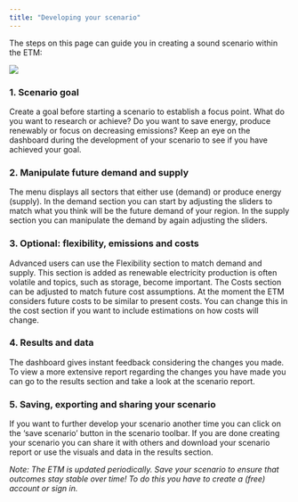 ```yaml
---
title: "Developing your scenario"
---
```


The steps on this page can guide you in creating a sound scenario within the ETM:

![](/img/docs/workflow.svg)

### 1. Scenario goal
Create a goal before starting a scenario to establish a focus point. What do you want to research or achieve?  Do you want to save energy, produce renewably or focus on decreasing emissions?  Keep an eye on the dashboard during the development of your scenario to see if you have achieved your goal. 

### 2. Manipulate future demand and supply
The menu displays all sectors that either use (demand) or produce energy (supply). In the demand section you can start by adjusting the sliders to match what you think will be the future demand of your region. In the supply section you can manipulate the demand by again adjusting the sliders. 

### 3. Optional: flexibility, emissions and costs
Advanced users can use the Flexibility section to match demand and supply. This section is added as renewable electricity production is often volatile and topics, such as storage, become important. The Costs section can be adjusted to match future cost assumptions. At the moment the ETM considers future costs to be similar to present costs. You can change this in the cost section if you want to include estimations on how costs will change. 

### 4. Results and data
The dashboard gives instant feedback considering the changes you made. To view a more extensive report regarding the changes you have made you can go to the results section and take a look at the scenario report. 

### 5. Saving, exporting and sharing your scenario
If you want to further develop your scenario another time you can click on the ‘save scenario’ button in the scenario toolbar. If you are done creating your scenario you can share it with others and download your scenario report or use the visuals and data in the results section. 

_Note: The ETM is updated periodically. Save your scenario to ensure that outcomes stay stable over time! To do this you have to create a (free) account or sign in._

 


